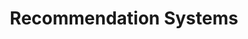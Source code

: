 ---
layout: default
title: Recommendation Systems
nav_order: 1
parent: ML/DL Practice
has_children: true  
---